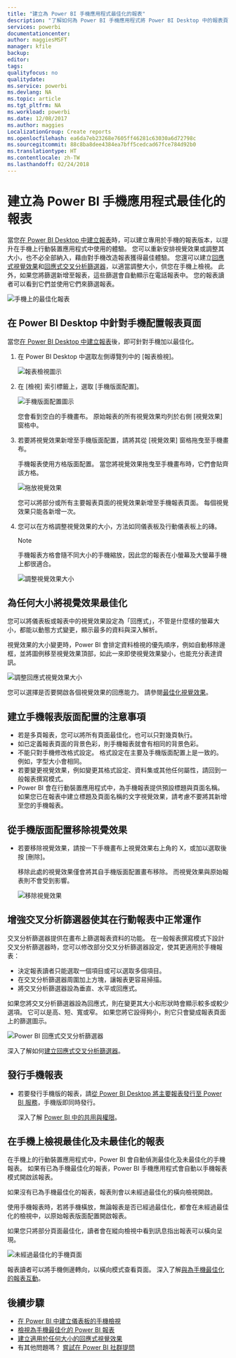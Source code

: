 ```yaml
---
title: "建立為 Power BI 手機應用程式最佳化的報表"
description: "了解如何為 Power BI 手機應用程式將 Power BI Desktop 中的報表頁面最佳化。"
services: powerbi
documentationcenter: 
author: maggiesMSFT
manager: kfile
backup: 
editor: 
tags: 
qualityfocus: no
qualitydate: 
ms.service: powerbi
ms.devlang: NA
ms.topic: article
ms.tgt_pltfrm: NA
ms.workload: powerbi
ms.date: 12/08/2017
ms.author: maggies
LocalizationGroup: Create reports
ms.openlocfilehash: ea6da7eb23268e7605ff46281c63030a6d72798c
ms.sourcegitcommit: 88c8ba8dee4384ea7bff5cedcad67fce784d92b0
ms.translationtype: HT
ms.contentlocale: zh-TW
ms.lasthandoff: 02/24/2018
---
```

# <a name="create-reports-optimized-for-the-power-bi-phone-apps"></a>建立為 Power BI 手機應用程式最佳化的報表
當您[在 Power BI Desktop 中建立報表](desktop-report-view.md)時，可以建立專用於手機的報表版本，以提升在手機上行動裝置應用程式中使用的體驗。 您可以重新安排視覺效果或調整其大小，也不必全部納入，藉由對手機改造報表獲得最佳體驗。 您還可以建立[回應式視覺效果](#optimize-a-visual-for-any-size)和[回應式交叉分析篩選器](#enhance-slicers-to-to-work-well-in-phone-reports)，以適當調整大小，供您在手機上檢視。 此外，如果您將篩選新增至報表，這些篩選會自動顯示在電話報表中。 您的報表讀者可以看到它們並使用它們來篩選報表。

![手機上的最佳化報表](media/desktop-create-phone-report/07-power-bi-phone-report-portrait.png)

## <a name="lay-out-a-report-page-for-the-phone-in-power-bi-desktop"></a>在 Power BI Desktop 中針對手機配置報表頁面
當您[在 Power BI Desktop 中建立報表](desktop-report-view.md)後，即可針對手機加以最佳化。

1. 在 Power BI Desktop 中選取左側導覽列中的 [報表檢視]。
   
    ![報表檢視圖示](media/desktop-create-phone-report/pbi_reportviewinpbidesigner_changeview.png)
2. 在 [檢視] 索引標籤上，選取 [手機版面配置]。  
   
    ![手機版面配置圖示](media/desktop-create-phone-report/power-bi-phone-layout-icon.png)
   
    您會看到空白的手機畫布。 原始報表的所有視覺效果均列於右側 [視覺效果] 窗格中。
3. 若要將視覺效果新增至手機版面配置，請將其從 [視覺效果] 窗格拖曳至手機畫布。
   
    手機報表使用方格版面配置。 當您將視覺效果拖曳至手機畫布時，它們會貼齊該方格。
   
    ![拖放視覺效果](media/desktop-create-phone-report/02_dragging_and_droping_a_vis.gif)
   
    您可以將部分或所有主要報表頁面的視覺效果新增至手機報表頁面。 每個視覺效果只能各新增一次。
4. 您可以在方格調整視覺效果的大小，方法如同儀表板及行動儀表板上的磚。
   
   > [!NOTE]
   > 手機報表方格會隨不同大小的手機縮放，因此您的報表在小螢幕及大螢幕手機上都很適合。
   > 
   > 
   
   ![調整視覺效果大小](media/desktop-create-phone-report/03_resizing_a_viz_to_grid.gif)

## <a name="optimize-a-visual-for-any-size"></a>為任何大小將視覺效果最佳化
您可以將儀表板或報表中的視覺效果設定為「回應式」，不管是什麼樣的螢幕大小，都能以動態方式變更，顯示最多的資料與深入解析。 

視覺效果的大小變更時，Power BI 會排定資料檢視的優先順序，例如自動移除邊框，並將圖例移至視覺效果頂部，如此一來即使視覺效果變小，也能充分表達資訊。

![調整回應式視覺效果大小](media/desktop-create-phone-report/power-bi-responsive-visual.gif)

您可以選擇是否要開啟各個視覺效果的回應能力。 請參閱[最佳化視覺效果](desktop-create-responsive-visuals.md)。

## <a name="considerations-when-creating-phone-report-layouts"></a>建立手機報表版面配置的注意事項
* 若是多頁報表，您可以將所有頁面最佳化，也可以只對幾頁執行。 
* 如已定義報表頁面的背景色彩，則手機報表就會有相同的背景色彩。
* 不能只對手機修改格式設定。 格式設定在主要及手機版面配置上是一致的。 例如，字型大小會相同。
* 若要變更視覺效果，例如變更其格式設定、資料集或其他任何屬性，請回到一般報表撰寫模式。
* Power BI 會在行動裝置應用程式中，為手機報表提供預設標題與頁面名稱。 如果您已在報表中建立標題及頁面名稱的文字視覺效果，請考慮不要將其新增至您的手機報表。     

## <a name="remove-a-visual-from-the-phone-layout"></a>從手機版面配置移除視覺效果
* 若要移除視覺效果，請按一下手機畫布上視覺效果右上角的 X，或加以選取後按 [刪除]。
  
   移除此處的視覺效果僅會將其自手機版面配置畫布移除。 而視覺效果與原始報表則不會受到影響。
  
   ![移除視覺效果](media/desktop-create-phone-report/05_removing_a_vis.gif)

## <a name="enhance-slicers-to-to-work-well-in-phone-reports"></a>增強交叉分析篩選器使其在行動報表中正常運作
交叉分析篩選器提供在畫布上篩選報表資料的功能。 在一般報表撰寫模式下設計交叉分析篩選器時，您可以修改部分交叉分析篩選器設定，使其更適用於手機報表：

* 決定報表讀者只能選取一個項目或可以選取多個項目。
* 在交叉分析篩選器周圍加上方塊，讓報表更容易掃描。
* 將交叉分析篩選器設為垂直、水平或回應式。 

如果您將交叉分析篩選器設為回應式，則在變更其大小和形狀時會顯示較多或較少選項。 它可以是高、短、寬或窄。 如果您將它設得夠小，則它只會變成報表頁面上的篩選圖示。 

![Power BI 回應式交叉分析篩選器](media/desktop-create-phone-report/power-bi-slicer-2-rows.png)

深入了解如何[建立回應式交叉分析篩選器](power-bi-slicer-filter-responsive.md)。

## <a name="publish-a-phone-report"></a>發行手機報表
* 若要發行手機版的報表，請[從 Power BI Desktop 將主要報表發行至 Power BI 服務](desktop-upload-desktop-files.md)，手機版即同時發行。
  
    深入了解 [Power BI 中的共用與權限](service-how-to-collaborate-distribute-dashboards-reports.md)。

## <a name="view-optimized-and-unoptimized-reports-on-a-phone"></a>在手機上檢視最佳化及未最佳化的報表
在手機上的行動裝置應用程式中，Power BI 會自動偵測最佳化及未最佳化的手機報表。 如果有已為手機最佳化的報表，Power BI 手機應用程式會自動以手機報表模式開啟該報表。

如果沒有已為手機最佳化的報表，報表則會以未經過最佳化的橫向檢視開啟。  

使用手機報表時，若將手機橫放，無論報表是否已經過最佳化，都會在未經過最佳化的檢視中，以原始報表版面配置開啟報表。

如果您只將部分頁面最佳化，讀者會在縱向檢視中看到訊息指出報表可以橫向呈現。

![未經過最佳化的手機頁面](media/desktop-create-phone-report/06-power-bi-phone-report-page-not-optimized.png)

報表讀者可以將手機側邊轉向，以橫向模式查看頁面。 深入了解[與為手機最佳化的報表互動](mobile-apps-view-phone-report.md)。

## <a name="next-steps"></a>後續步驟
* [在 Power BI 中建立儀表板的手機檢視](service-create-dashboard-mobile-phone-view.md)
* [檢視為手機最佳化的 Power BI 報表](mobile-apps-view-phone-report.md)
* [建立適用於任何大小的回應式視覺效果](desktop-create-responsive-visuals.md)
* 有其他問題嗎？ [嘗試在 Power BI 社群提問](http://community.powerbi.com/)

